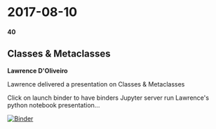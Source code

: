 # 2017-08-10
#### 40

## Classes & Metaclasses
**Lawrence D'Oliveiro**

Lawrence delivered a presentation on Classes & Metaclasses

Click on launch binder to have binders Jupyter server run Lawrence's python 
notebook presentation...

[![Binder](https://mybinder.org/badge_logo.svg)](https://mybinder.org/v2/gh/HamPUG/meetings/master?filepath=2017%2F2017-08-10%2Fldo%2FClasses%20%26%20Metaclasses.ipynb)
